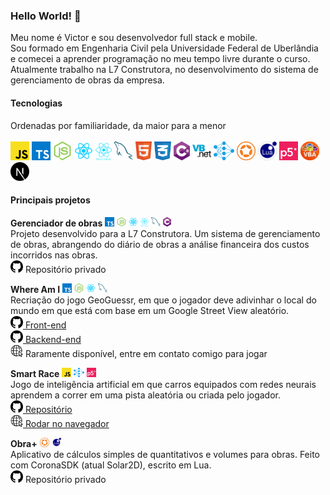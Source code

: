 ### Hello World! 👋

Meu nome é Victor e sou desenvolvedor full stack e mobile.<br />
Sou formado em Engenharia Civil pela Universidade Federal de Uberlândia e comecei a aprender programação no meu tempo livre durante o curso.<br />
Atualmente trabalho na L7 Construtora, no desenvolvimento do sistema de gerenciamento de obras da empresa.<br />

#### Tecnologias
Ordenadas por familiaridade, da maior para a menor<br /><br />
<code><img height='30' src='https://github.com/Vtchoo/vtchoo/raw/main/tech/javascript.png' title='Javascript'></code>
<code><img height='30' src='https://github.com/Vtchoo/vtchoo/raw/main/tech/typescript.png' title='Typescript'></code>
<code><img height='30' src='https://github.com/Vtchoo/vtchoo/raw/main/tech/nodejs.png' title='NodeJS'></code>
<code><img height='30' src='https://github.com/Vtchoo/vtchoo/raw/main/tech/react.png' title='React'></code>
<code><img height='30' src='https://github.com/Vtchoo/vtchoo/raw/main/tech/react-native.png' title='React-Native'></code>
<code><img height='30' src='https://github.com/Vtchoo/vtchoo/raw/main/tech/mysql.png' title='MySQL'></code>
<code><img height='30' src='https://github.com/Vtchoo/vtchoo/raw/main/tech/html.png' title='HTML'></code>
<code><img height='30' src='https://github.com/Vtchoo/vtchoo/raw/main/tech/css.png' title='CSS'></code>
<code><img height='30' src='https://github.com/Vtchoo/vtchoo/raw/main/tech/csharp.png' title='C#'></code>
<code><img height='30' src='https://github.com/Vtchoo/vtchoo/raw/main/tech/vb.png' title='Visual Basic'></code>
<code><img height='30' src='https://github.com/Vtchoo/vtchoo/raw/main/tech/neuralnet.png' title='Redes neurais'></code>
<code><img height='30' src='https://github.com/Vtchoo/vtchoo/raw/main/tech/corona.png' title='Corona SDK'></code>
<code><img height='30' src='https://github.com/Vtchoo/vtchoo/raw/main/tech/lua.png' title='Lua'></code>
<code><img height='30' src='https://github.com/Vtchoo/vtchoo/raw/main/tech/p5.png' title='p5.js'></code>
<code><img height='30' src='https://github.com/Vtchoo/vtchoo/raw/main/tech/vba.png' title='Visual Basic for Applications'></code>
<code><img height='30' src='https://github.com/Vtchoo/vtchoo/raw/main/tech/next.png' title='NextJS'></code>

#### Principais projetos
**Gerenciador de obras** 
<img height='15' src='https://github.com/Vtchoo/vtchoo/raw/main/tech/typescript.png' title='Typescript'> 
<img height='15' src='https://github.com/Vtchoo/vtchoo/raw/main/tech/nodejs.png' title='NodeJS'> 
<img height='15' src='https://github.com/Vtchoo/vtchoo/raw/main/tech/react.png' title='React'> 
<img height='15' src='https://github.com/Vtchoo/vtchoo/raw/main/tech/react-native.png' title='React-Native'> 
<img height='15' src='https://github.com/Vtchoo/vtchoo/raw/main/tech/mysql.png' title='MySQL'> 
<img height='15' src='https://github.com/Vtchoo/vtchoo/raw/main/tech/csharp.png' title='C#'>
<br/>
Projeto desenvolvido para a L7 Construtora. Um sistema de gerenciamento de obras, abrangendo do diário de obras a análise financeira dos custos incorridos nas obras.<br />
<img height='20' src='https://github.com/Vtchoo/vtchoo/raw/main/tech/github.png' title='Github'> Repositório privado</img>

**Where Am I**
<img height='15' src='https://github.com/Vtchoo/vtchoo/raw/main/tech/typescript.png' title='Typescript'> 
<img height='15' src='https://github.com/Vtchoo/vtchoo/raw/main/tech/nodejs.png' title='NodeJS'> 
<img height='15' src='https://github.com/Vtchoo/vtchoo/raw/main/tech/react.png' title='React'> 
<img height='15' src='https://github.com/Vtchoo/vtchoo/raw/main/tech/mysql.png' title='MySQL'>
<br/>
Recriação do jogo GeoGuessr, em que o jogador deve adivinhar o local do mundo em que está com base em um Google Street View aleatório. <br/>
[<img height='20' src='https://github.com/Vtchoo/vtchoo/raw/main/tech/github.png' title='Github'> Front-end</img>](https://github.com/vtchoo/whereami)<br/>
[<img height='20' src='https://github.com/Vtchoo/vtchoo/raw/main/tech/github.png' title='Github'> Backend-end</img>](https://github.com/vtchoo/whereami-server)<br />
<img height='20' src='https://github.com/Vtchoo/vtchoo/raw/main/tech/internet.png' title='Link direto'> Raramente disponível, entre em contato comigo para jogar</img>

**Smart Race** 
<img height='15' src='https://github.com/Vtchoo/vtchoo/raw/main/tech/javascript.png' title='Javascript'> 
<img height='15' src='https://github.com/Vtchoo/vtchoo/raw/main/tech/neuralnet.png' title='Redes neurais'> 
<img height='15' src='https://github.com/Vtchoo/vtchoo/raw/main/tech/p5.png' title='p5.js'> 
<br />
Jogo de inteligência artificial em que carros equipados com redes neurais aprendem a correr em uma pista aleatória ou criada pelo jogador. <br/>
[<img height='20' src='https://github.com/Vtchoo/vtchoo/raw/main/tech/github.png' title='Github'> Repositório</img>](https://github.com/vtchoo/smartRace2)<br/>
[<img height='20' src='https://github.com/Vtchoo/vtchoo/raw/main/tech/internet.png' title='Link direto'> Rodar no navegador</img>](https://vtchoo.github.io/smartRace2)

**Obra+** 
<img height='15' src='https://github.com/Vtchoo/vtchoo/raw/main/tech/corona.png' title='Corona SDK'> 
<img height='15' src='https://github.com/Vtchoo/vtchoo/raw/main/tech/lua.png' title='Lua'>
<br/>
Aplicativo de cálculos simples de quantitativos e volumes para obras. Feito com CoronaSDK (atual Solar2D), escrito em Lua.<br />
<img height='20' src='https://github.com/Vtchoo/vtchoo/raw/main/tech/github.png' title='Github'> Repositório privado</img>

<!--
**Vtchoo/vtchoo** is a ✨ _special_ ✨ repository because its `README.md` (this file) appears on your GitHub profile.

Here are some ideas to get you started:

- 🔭 I’m currently working on ...
- 🌱 I’m currently learning ...
- 👯 I’m looking to collaborate on ...
- 🤔 I’m looking for help with ...
- 💬 Ask me about ...
- 📫 How to reach me: ...
- 😄 Pronouns: ...
- ⚡ Fun fact: ...
-->
